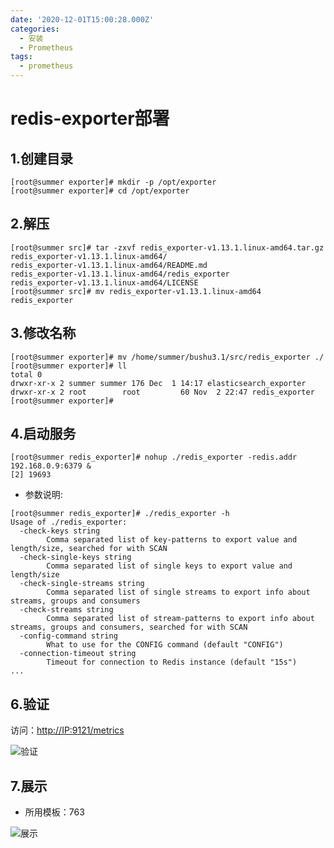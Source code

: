 ```yaml
---
date: '2020-12-01T15:00:28.000Z'
categories:
  - 安装
  - Prometheus
tags:
  - prometheus
---
```


# redis-exporter部署

## 1.创建目录

```text
[root@summer exporter]# mkdir -p /opt/exporter
[root@summer exporter]# cd /opt/exporter
```

## 2.解压

```text
[root@summer src]# tar -zxvf redis_exporter-v1.13.1.linux-amd64.tar.gz 
redis_exporter-v1.13.1.linux-amd64/
redis_exporter-v1.13.1.linux-amd64/README.md
redis_exporter-v1.13.1.linux-amd64/redis_exporter
redis_exporter-v1.13.1.linux-amd64/LICENSE
[root@summer src]# mv redis_exporter-v1.13.1.linux-amd64 redis_exporter
```

## 3.修改名称

```text
[root@summer exporter]# mv /home/summer/bushu3.1/src/redis_exporter ./
[root@summer exporter]# ll
total 0
drwxr-xr-x 2 summer summer 176 Dec  1 14:17 elasticsearch_exporter
drwxr-xr-x 2 root        root         60 Nov  2 22:47 redis_exporter
[root@summer exporter]#
```

## 4.启动服务

```text
[root@summer redis_exporter]# nohup ./redis_exporter -redis.addr 192.168.0.9:6379 &
[2] 19693
```

* 参数说明:

```text
[root@summer redis_exporter]# ./redis_exporter -h
Usage of ./redis_exporter:
  -check-keys string
        Comma separated list of key-patterns to export value and length/size, searched for with SCAN
  -check-single-keys string
        Comma separated list of single keys to export value and length/size
  -check-single-streams string
        Comma separated list of single streams to export info about streams, groups and consumers
  -check-streams string
        Comma separated list of stream-patterns to export info about streams, groups and consumers, searched for with SCAN
  -config-command string
        What to use for the CONFIG command (default "CONFIG")
  -connection-timeout string
        Timeout for connection to Redis instance (default "15s")
...
```

## 6.验证

访问：[http://IP:9121/metrics](http://IP:9121/metrics)

![&#x9A8C;&#x8BC1;](https://cdn.jsdelivr.net/gh/summerking1/image@main/813.png)

## 7.展示

* 所用模板：763

![&#x5C55;&#x793A;](https://cdn.jsdelivr.net/gh/summerking1/image@main/814.png)

